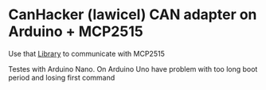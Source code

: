# CanHacker (lawicel) CAN adapter on Arduino + MCP2515

Use that [Library](https://github.com/autowp/arduino-canhacker) to communicate with MCP2515

Testes with Arduino Nano.
On Arduino Uno have problem with too long boot period and losing first command
